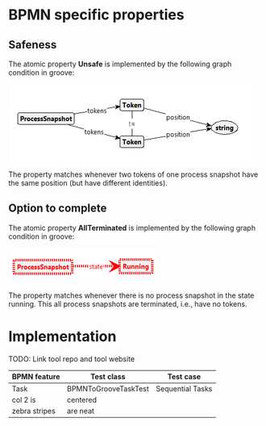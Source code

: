 
# BPMN specific properties

## Safeness

The atomic property **Unsafe** is implemented by the following graph condition in groove:

![Atomic property Unsafe implemented in groove.](./Unsafe.png)

The property matches whenever two tokens of one process snapshot have the same position (but have different identities).

## Option to complete

The atomic property **AllTerminated** is implemented by the following graph condition in groove:

![Atomic property AllTerminated implemented in groove.](./AllTerminated.png)

The property matches whenever there is no process snapshot in the state running. This all process snapshots are terminated, i.e., have no tokens.

# Implementation
TODO: Link tool repo and tool website

| BPMN feature  | Test class           | Test case |
| ------------- | -------------        | -----           |
| Task          | BPMNToGrooveTaskTest | Sequential Tasks|
| col 2 is      | centered             |       |
| zebra stripes | are neat             |      |

